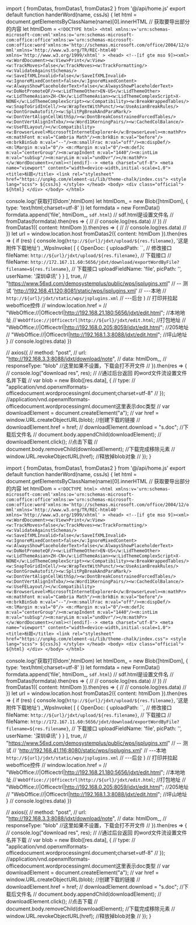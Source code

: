 <!-- WPS加载项配置信息，在线和离线只有一个生效，不可同时存在 -->
<!-- WPS加载项：在线模式配置	Start -->

<!-- https://kdocs.cn/l/cBk8tsBIf [金山文档] jsplugins.xml配置文档.docx -->
<!--本地-->
<!-- http://172.167.11.60:5656/jdxt/ -->
<jsplugins>
	<jspluginonline name="EtOAAssist" type="et" url="http://192.168.41.120:8081/static/wps/plugin/et"/>
	<jspluginonline name="WpsOAAssist" type="wps" url="http://192.168.41.120:8081/static/wps/plugin/wps"/>
	<jspluginonline name="WppOAAssist" type="wpp" url="http://192.168.41.120:8081/static/wps/plugin/wpp"/>
</jsplugins>
<!--测试-->
<!-- http://172.167.11.60:5656/jdxt/ -->
<!-- <jsplugins>
	<jspluginonline name="EtOAAssist" type="et" url="http://192.168.0.123:5656/jdxt/static/wps/plugin/et"/>
	<jspluginonline name="WpsOAAssist" type="wps" url="http://192.168.0.123:5656/jdxt/static/wps/plugin/wps"/>
	<jspluginonline name="WppOAAssist" type="wpp" url="http://192.168.0.123:5656/jdxt/static/wps/plugin/wpp"/>
</jsplugins> -->
<!--线上-->
<!-- <jsplugins>
	<jspluginonline name="EtOAAssist" type="et" url="http://156.20.200.236:8088/jdxt/static/wps/plugin/et"/>
	<jspluginonline name="WpsOAAssist" type="wps" url="http://156.20.200.236:8088/jdxt/static/wps/plugin/wps"/>
	<jspluginonline name="WppOAAssist" type="wpp" url="http://156.20.200.236:8088/jdxt/static/wps/plugin/wpp"/>
</jsplugins> -->
<!--大电脑-->
<!-- <jsplugins>
	<jspluginonline name="EtOAAssist" type="et" url="http://127.0.0.1:8088/jdxt/static/wps/plugin/et"/>
	<jspluginonline name="WpsOAAssist" type="wps" url="http://127.0.0.1:8088/jdxt/static/wps/plugin/wps"/>
	<jspluginonline name="WppOAAssist" type="wpp" url="http://127.0.0.1:8088/jdxt/static/wps/plugin/wpp"/>
</jsplugins> -->
<!-- WPS加载项：在线模式配置	End -->

<!-- WPS加载项：离线模式配置	Start -->
<!-- <jsplugins>
	<jsplugin name="EtOAAssist" type="et" url="http://127.0.0.1:3888/plugins/v0.1/EtOAAssist.7z" version="0.1" />
	<jsplugin name="WpsOAAssist" type="wps" url="http://127.0.0.1:3888/plugins/v0.1/WpsOAAssist.7z" version="0.1" />
	<jsplugin name="WppOAAssist" type="wpp" url="http://127.0.0.1:3888/plugins/v0.1/WppOAAssist.7z" version="0.1" />
</jsplugins> -->
<!-- WPS加载项：离线模式配置	End -->

























































import { fromDatas, fromDatas1, fromDatas2 } from '@/api/home.js'
export default function handerWord(name, cssJs) {
  let html = document.getElementsByClassName(name)[0].innerHTML // 获取要导出部分的内容
  let htmlDom = `<!DOCTYPE html>
        <html xmlns:v='urn:schemas-microsoft-com:vml'xmlns:o='urn:schemas-microsoft-com:office:office'xmlns:w='urn:schemas-microsoft-com:office:word'xmlns:m='http://schemas.microsoft.com/office/2004/12/omml'xmlns='http://www.w3.org/TR/REC-html40'  xmlns='http://www.w3.org/1999/xhtml' >
        <head>
        <!--[if gte mso 9]><xml><w:WordDocument><w:View>Print</w:View><w:TrackMoves>false</w:TrackMoves><w:TrackFormatting/><w:ValidateAgainstSchemas/><w:SaveIfXMLInvalid>false</w:SaveIfXMLInvalid><w:IgnoreMixedContent>false</w:IgnoreMixedContent><w:AlwaysShowPlaceholderText>false</w:AlwaysShowPlaceholderText><w:DoNotPromoteQF/><w:LidThemeOther>EN-US</w:LidThemeOther><w:LidThemeAsian>ZH-CN</w:LidThemeAsian><w:LidThemeComplexScript>X-NONE</w:LidThemeComplexScript><w:Compatibility><w:BreakWrappedTables/><w:SnapToGridInCell/><w:WrapTextWithPunct/><w:UseAsianBreakRules/><w:DontGrowAutofit/><w:SplitPgBreakAndParaMark/><w:DontVertAlignCellWithSp/><w:DontBreakConstrainedForcedTables/><w:DontVertAlignInTxbx/><w:Word11KerningPairs/><w:CachedColBalance/><w:UseFELayout/></w:Compatibility><w:BrowserLevel>MicrosoftInternetExplorer4</w:BrowserLevel><m:mathPr><m:mathFont m:val="Cambria Math"/><m:brkBin m:val="before"/><m:brkBinSub m:val="--"/><m:smallFrac m:val="off"/><m:dispDef/><m:lMargin m:val="0"/> <m:rMargin m:val="0"/><m:defJc m:val="centerGroup"/><m:wrapIndent m:val="1440"/><m:intLim m:val="subSup"/><m:naryLim m:val="undOvr"/></m:mathPr></w:WordDocument></xml><![endif]-->
            <meta charset="utf-8">
            <meta name="viewport" content="width=device-width,initial-scale=1.0">
            <title>标题</title>
            <link rel="stylesheet" href="https://unpkg.com/element-ui/lib/theme-chalk/index.css">
            <style lang="scss">
                ${cssJs}
            </style>
        </head>
        <body>
            <div class="official">
            ${html}
            </div>
        </body>
        </html>`

  console.log('获取打印dom',htmlDom)
  let htmlDom_ = new Blob([htmlDom], { type: 'text/html;charset=utf-8' })
  let formdata = new FormData()
  formdata.append('file', htmlDom_, `sdf.html`) // sdf.html是设置文件名
  // fromDatas(formdata).then(res => {
  //     // console.log(res.data)
  // })
  // fromDatas1({ content: htmlDom }).then(res => {
  //     // console.log(res.data)
  // })
  let url = window.location.host
  fromDatas2({ content: htmlDom }).then(res => {
    if (res) {
      console.log(`http://${url}/jdxt/upload/${res.filename}`, '这是附件下载地址')
      _WpsInvoke(
        [
          {
            OpenDoc: {
              uploadPath: ``, // 修改接口
              fileName: `http://${url}/jdxt/upload/${res.filename}`, // 下载接口
              //   fileName: `http://172.167.11.60:5656/jdxt/download/exportWordByFile?filename=${res.filename}`, // 下载接口
              uploadFieldName: 'file',
              picPath: '',
              userName: '深圳卓讯'
            }
          }
        ],
        true,
        // "https://www.56xd.com/demosystemplus/public/wps/jsplugins.xml" // -- 测试
        'http://192.168.41.120:8081/static/wps/jsplugins.xml' // ---本地
        // `http://${url}/jdxt/static/wps/jsplugins.xml` // ---后台
      )
      // 打印并拉起weboffice控件
      // window.location.href =
      // "WebOffice://|Officectrl|http://192.168.21.180:5656/jdxt/edit.html"; //本地地址
      //   `WebOffice://|Officectrl|http://${url}/jdxt/edit.html`; //打包地址
      // "WebOffice://|Officectrl|http://192.168.0.205:8059/jdxt/edit.html"; //205地址
      // "WebOffice://|Officectrl|http://192.168.1.3:8088/jdxt/edit.html"; //坪山地址
    }
    // console.log(res.data)
  })

  // axios({
  //     method: "post",
  //     url: "http://192.168.3.3:8088/jdxt/download/note",
  //     data: htmlDom_,
  //     responseType: "blob" //这里如果不设置，下载会打不开文件
  // }).then(res => {
  //     console.log("download res", res);
  //     //通过后台返回 的word文件流设置文件名并下载
  //     var blob = new Blob([res.data], {
  //         type:
  //             "application/vnd.openxmlformats-officedocument.wordprocessingml.document;charset=utf-8"
  //     }); //application/vnd.openxmlformats-officedocument.wordprocessingml.document这里表示doc类型
  //     var downloadElement = document.createElement("a");
  //     var href = window.URL.createObjectURL(blob); //创建下载的链接
  //     downloadElement.href = href;
  //     downloadElement.download = "s.doc"; //下载后文件名
  //     document.body.appendChild(downloadElement);
  //     downloadElement.click(); //点击下载
  //     document.body.removeChild(downloadElement); //下载完成移除元素
  //     window.URL.revokeObjectURL(href); //释放掉blob对象
  // });
}




























<!-- WPS加载项配置信息，在线和离线只有一个生效，不可同时存在 -->
<!-- WPS加载项：在线模式配置	Start -->

<!-- https://kdocs.cn/l/cBk8tsBIf [金山文档] jsplugins.xml配置文档.docx -->
<!--本地-->
<!-- http://172.167.11.60:5656/jdxt/ -->
<!-- <jsplugins>
	<jspluginonline name="EtOAAssist" type="et" url="http://192.168.41.116:8080/static/wps/plugin/et"/>
	<jspluginonline name="WpsOAAssist" type="wps" url="http://192.168.41.116:8080/static/wps/plugin/wps"/>
	<jspluginonline name="WppOAAssist" type="wpp" url="http://192.168.41.116:8080/static/wps/plugin/wpp"/>
</jsplugins> -->
<!--测试-->
<!-- http://172.167.11.60:5656/jdxt/ -->
<!-- <jsplugins>
	<jspluginonline name="EtOAAssist" type="et" url="http://192.168.0.123:5656/jdxt/static/wps/plugin/et"/>
	<jspluginonline name="WpsOAAssist" type="wps" url="http://192.168.0.123:5656/jdxt/static/wps/plugin/wps"/>
	<jspluginonline name="WppOAAssist" type="wpp" url="http://192.168.0.123:5656/jdxt/static/wps/plugin/wpp"/>
</jsplugins> -->
<!--线上-->
<jsplugins>
	<jspluginonline name="EtOAAssist" type="et" url="http://156.20.200.236:8088/jdxt/static/wps/plugin/et"/>
	<jspluginonline name="WpsOAAssist" type="wps" url="http://156.20.200.236:8088/jdxt/static/wps/plugin/wps"/>
	<jspluginonline name="WppOAAssist" type="wpp" url="http://156.20.200.236:8088/jdxt/static/wps/plugin/wpp"/>
</jsplugins>
<!--大电脑-->
<!-- <jsplugins>
	<jspluginonline name="EtOAAssist" type="et" url="http://127.0.0.1:8088/jdxt/static/wps/plugin/et"/>
	<jspluginonline name="WpsOAAssist" type="wps" url="http://127.0.0.1:8088/jdxt/static/wps/plugin/wps"/>
	<jspluginonline name="WppOAAssist" type="wpp" url="http://127.0.0.1:8088/jdxt/static/wps/plugin/wpp"/>
</jsplugins> -->
<!-- WPS加载项：在线模式配置	End -->

<!-- WPS加载项：离线模式配置	Start -->
<!-- <jsplugins>
	<jsplugin name="EtOAAssist" type="et" url="http://127.0.0.1:3888/plugins/v0.1/EtOAAssist.7z" version="0.1" />
	<jsplugin name="WpsOAAssist" type="wps" url="http://127.0.0.1:3888/plugins/v0.1/WpsOAAssist.7z" version="0.1" />
	<jsplugin name="WppOAAssist" type="wpp" url="http://127.0.0.1:3888/plugins/v0.1/WppOAAssist.7z" version="0.1" />
</jsplugins> -->
<!-- WPS加载项：离线模式配置	End -->








import { fromDatas, fromDatas1, fromDatas2 } from '@/api/home.js'
export default function handerWord(name, cssJs) {
  let html = document.getElementsByClassName(name)[0].innerHTML // 获取要导出部分的内容
  let htmlDom = `<!DOCTYPE html>
        <html xmlns:v='urn:schemas-microsoft-com:vml'xmlns:o='urn:schemas-microsoft-com:office:office'xmlns:w='urn:schemas-microsoft-com:office:word'xmlns:m='http://schemas.microsoft.com/office/2004/12/omml'xmlns='http://www.w3.org/TR/REC-html40'  xmlns='http://www.w3.org/1999/xhtml' >
        <head>
        <!--[if gte mso 9]><xml><w:WordDocument><w:View>Print</w:View><w:TrackMoves>false</w:TrackMoves><w:TrackFormatting/><w:ValidateAgainstSchemas/><w:SaveIfXMLInvalid>false</w:SaveIfXMLInvalid><w:IgnoreMixedContent>false</w:IgnoreMixedContent><w:AlwaysShowPlaceholderText>false</w:AlwaysShowPlaceholderText><w:DoNotPromoteQF/><w:LidThemeOther>EN-US</w:LidThemeOther><w:LidThemeAsian>ZH-CN</w:LidThemeAsian><w:LidThemeComplexScript>X-NONE</w:LidThemeComplexScript><w:Compatibility><w:BreakWrappedTables/><w:SnapToGridInCell/><w:WrapTextWithPunct/><w:UseAsianBreakRules/><w:DontGrowAutofit/><w:SplitPgBreakAndParaMark/><w:DontVertAlignCellWithSp/><w:DontBreakConstrainedForcedTables/><w:DontVertAlignInTxbx/><w:Word11KerningPairs/><w:CachedColBalance/><w:UseFELayout/></w:Compatibility><w:BrowserLevel>MicrosoftInternetExplorer4</w:BrowserLevel><m:mathPr><m:mathFont m:val="Cambria Math"/><m:brkBin m:val="before"/><m:brkBinSub m:val="--"/><m:smallFrac m:val="off"/><m:dispDef/><m:lMargin m:val="0"/> <m:rMargin m:val="0"/><m:defJc m:val="centerGroup"/><m:wrapIndent m:val="1440"/><m:intLim m:val="subSup"/><m:naryLim m:val="undOvr"/></m:mathPr></w:WordDocument></xml><![endif]-->
            <meta charset="utf-8">
            <meta name="viewport" content="width=device-width,initial-scale=1.0">
            <title>标题</title>
            <link rel="stylesheet" href="https://unpkg.com/element-ui/lib/theme-chalk/index.css">
            <style lang="scss">
                ${cssJs}
            </style>
        </head>
        <body>
            <div class="official">
            ${html}
            </div>
        </body>
        </html>`

  console.log('获取打印dom',htmlDom)
  let htmlDom_ = new Blob([htmlDom], { type: 'text/html;charset=utf-8' })
  let formdata = new FormData()
  formdata.append('file', htmlDom_, `sdf.html`) // sdf.html是设置文件名
  // fromDatas(formdata).then(res => {
  //     // console.log(res.data)
  // })
  // fromDatas1({ content: htmlDom }).then(res => {
  //     // console.log(res.data)
  // })
  let url = window.location.host
  fromDatas2({ content: htmlDom }).then(res => {
    if (res) {
      console.log(`http://${url}/jdxt/upload/${res.filename}`, '这是附件下载地址')
      _WpsInvoke(
        [
          {
            OpenDoc: {
              uploadPath: ``, // 修改接口
              fileName: `http://${url}/jdxt/upload/${res.filename}`, // 下载接口
              //   fileName: `http://172.167.11.60:5656/jdxt/download/exportWordByFile?filename=${res.filename}`, // 下载接口
              uploadFieldName: 'file',
              picPath: '',
              userName: '深圳卓讯'
            }
          }
        ],
        true,
        // "https://www.56xd.com/demosystemplus/public/wps/jsplugins.xml" // -- 测试
        // 'http://192.168.41.116:8080/static/wps/jsplugins.xml' // ---本地
        `http://${url}/jdxt/static/wps/jsplugins.xml` // ---后台
      )
      // 打印并拉起weboffice控件
      // window.location.href =
      // "WebOffice://|Officectrl|http://192.168.21.180:5656/jdxt/edit.html"; //本地地址
      //   `WebOffice://|Officectrl|http://${url}/jdxt/edit.html`; //打包地址
      // "WebOffice://|Officectrl|http://192.168.0.205:8059/jdxt/edit.html"; //205地址
      // "WebOffice://|Officectrl|http://192.168.1.3:8088/jdxt/edit.html"; //坪山地址
    }
    // console.log(res.data)
  })

  // axios({
  //     method: "post",
  //     url: "http://192.168.3.3:8088/jdxt/download/note",
  //     data: htmlDom_,
  //     responseType: "blob" //这里如果不设置，下载会打不开文件
  // }).then(res => {
  //     console.log("download res", res);
  //     //通过后台返回 的word文件流设置文件名并下载
  //     var blob = new Blob([res.data], {
  //         type:
  //             "application/vnd.openxmlformats-officedocument.wordprocessingml.document;charset=utf-8"
  //     }); //application/vnd.openxmlformats-officedocument.wordprocessingml.document这里表示doc类型
  //     var downloadElement = document.createElement("a");
  //     var href = window.URL.createObjectURL(blob); //创建下载的链接
  //     downloadElement.href = href;
  //     downloadElement.download = "s.doc"; //下载后文件名
  //     document.body.appendChild(downloadElement);
  //     downloadElement.click(); //点击下载
  //     document.body.removeChild(downloadElement); //下载完成移除元素
  //     window.URL.revokeObjectURL(href); //释放掉blob对象
  // });
}
